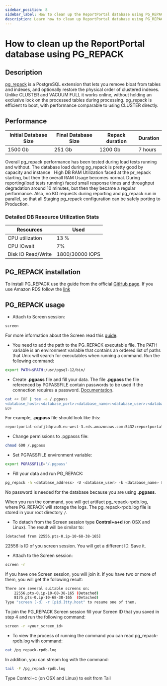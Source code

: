 ```yaml
---
sidebar_position: 8
sidebar_label: How to clean up the ReportPortal database using PG_REPACK
description: Learn how to clean up ReportPortal database using PG_REPACK for optimal test automation reporting tools performance.
---
```


# How to clean up the ReportPortal database using PG_REPACK

## Description

[pg_repack](https://reorg.github.io/pg_repack/) is a PostgreSQL extension that lets you remove bloat from tables and indexes, and optionally restore the physical order of clustered indexes. Unlike CLUSTER and VACUUM FULL it works online, without holding an exclusive lock on the processed tables during processing. pg_repack is efficient to boot, with performance comparable to using CLUSTER directly.

## Performance 

|Initial Database Size|Final Database Size|Repack duration|Duration|
|---------------------|-------------------|---------------|--------|
|1500 Gb              |251 Gb             |1200 Gb        |7 hours | 

Overall pg_repack performance has been tested during load tests running and without. The database load during pg_repack is pretty good by capacity and instance  
High DB RAM Utilization faced at the pr_repack starting, but then the overall RAM Usage becomes normal. During reporting(load tests running) faced small response times and throughput degradation around 10 minutes, but then they became a regular performance. Also, no KO requests during reporting and pg_repack run in parallel, so that all Staging pg_repack configuration can be safely porting to Production.

### Detailed DB Resource Utilization Stats

|Resources         |Used           |
|------------------|---------------|
|CPU utilization   |13 %           |
|CPU IOwait        |7%             |
|Disk IO Read/Write|1800/30000 IOPS|

## PG_REPACK installation

To install PG_REPACK use the guide from the official [GitHub page](https://reorg.github.io/pg_repack/). If you use Amazon RDS follow the [link](https://docs.aws.amazon.com/AmazonRDS/latest/UserGuide/Appendix.PostgreSQL.CommonDBATasks.html#Appendix.PostgreSQL.CommonDBATasks.pg_repack)

## PG_REPACK usage

* Attach to Screen session:

```bash
screen
```

For more information about the Screen read this [guide](https://linux.die.net/man/1/screen).

* You need to add the path to the PG_REPACK executable file. The PATH variable is an environment variable that contains an ordered list of paths that Unix will search for executables when running a command. Run the following command:

```bash
export PATH=$PATH:/usr/pgsql-12/bin/
```

* Create **.pgpass** file and fill your data. The file **.pgpass** the file referenced by PGPASSFILE contain passwords to be used if the connection requires a password. [Documentation](https://www.postgresql.org/docs/9.3/libpq-pgpass.html). 

```bash
cat << EOF | tee -a /.pgpass
<database_host>:<database_port>:<database_name>:<database_user>:<database_password>
EOF
```

For example, **.pgpass** file should look like this:

```bash
reportportal-cdufjldqrau0.eu-west-3.rds.amazonaws.com:5432:reportportal:rpuser:strongpassword
```

* Change permissions to .pgpasss file:

```bash
chmod 600 /.pgpass
```

* Set PGPASSFILE environment variable:

```bash
export PGPASSFILE='/.pgpass'
```

* Fill your data and run PG_REPACK:

```bash
pg_repack -h <database_address> -U <database_user> -k <database_name> &>> /pg_repack-rpdb.log
```

No password is needed for the database because you are using **.pgpass**.

When you run the command, you will get artifact pg_repack-rpdb.log, where PG_REPACK will storage the logs. The pg_repack-rpdb.log file is stored in your root directory `/`.

*	To detach from the Screen session type **Control+a+d** (on OSX and Linux). The result will be similar to:

```bash
[detached from 22556.pts-0.ip-10-68-38-165]
```

22556 is ID of you screen session. You will get a different ID. Save it.

*	Attach to the Screen session:

```bash 
screen -r
```

If you have one Screen session, you will join it. If you have two or more of them, you will get the following result:

```bash
There are several suitable screens on:
	22556.pts-0.ip-10-68-38-165	(Detached)
	8175.pts-0.ip-10-68-38-165	(Detached)
Type "screen [-d] -r [pid.]tty.host" to resume one of them.
```

To join the PG_REPACK Screen session fill your Screen ID that you saved in step 4 and run the following command:

```bash
screen -r <your_screen_id>
```

*	To view the process of running the command you can read pg_repack-rpdb.log with command:

```bash
cat /pg_repack-rpdb.log
```

In addition, you can stream log with the command:

```bash
tail -F /pg_repack-rpdb.log
```

Type Control+c (on OSX and Linux) to exit from Tail
